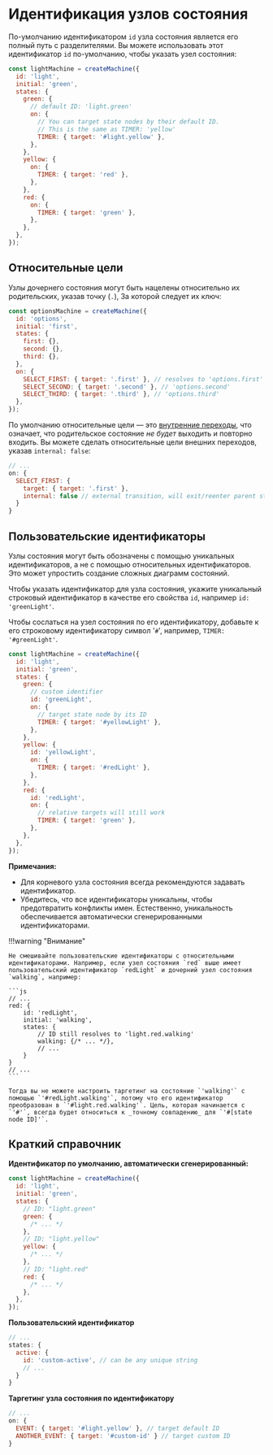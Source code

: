 # Идентификация узлов состояния

По-умолчанию идентификатором `id` узла состояния является его полный путь с разделителями. Вы можете использовать этот идентификатор `id` по-умолчанию, чтобы указать узел состояния:

```js
const lightMachine = createMachine({
  id: 'light',
  initial: 'green',
  states: {
    green: {
      // default ID: 'light.green'
      on: {
        // You can target state nodes by their default ID.
        // This is the same as TIMER: 'yellow'
        TIMER: { target: '#light.yellow' },
      },
    },
    yellow: {
      on: {
        TIMER: { target: 'red' },
      },
    },
    red: {
      on: {
        TIMER: { target: 'green' },
      },
    },
  },
});
```

## Относительные цели

Узлы дочернего состояния могут быть нацелены относительно их родительских, указав точку (`.`), За которой следует их ключ:

```js hl_lines="10-12"
const optionsMachine = createMachine({
  id: 'options',
  initial: 'first',
  states: {
    first: {},
    second: {},
    third: {},
  },
  on: {
    SELECT_FIRST: { target: '.first' }, // resolves to 'options.first'
    SELECT_SECOND: { target: '.second' }, // 'options.second'
    SELECT_THIRD: { target: '.third' }, // 'options.third'
  },
});
```

По умолчанию относительные цели — это [внутренние переходы](transitions.md#internal-transitions), что означает, что родительское состояние _не будет_ выходить и повторно входить. Вы можете сделать относительные цели внешних переходов, указав `internal: false`:

```js hl_lines="4"
// ...
on: {
  SELECT_FIRST: {
    target: { target: '.first' },
    internal: false // external transition, will exit/reenter parent state node
  }
}
```

## Пользовательские идентификаторы

Узлы состояния могут быть обозначены с помощью уникальных идентификаторов, а не с помощью относительных идентификаторов. Это может упростить создание сложных диаграмм состояний.

Чтобы указать идентификатор для узла состояния, укажите уникальный строковый идентификатор в качестве его свойства `id`, например `id: 'greenLight'`.

Чтобы сослаться на узел состояния по его идентификатору, добавьте к его строковому идентификатору символ '`#`', например, `TIMER: '#greenLight'`.

```js
const lightMachine = createMachine({
  id: 'light',
  initial: 'green',
  states: {
    green: {
      // custom identifier
      id: 'greenLight',
      on: {
        // target state node by its ID
        TIMER: { target: '#yellowLight' },
      },
    },
    yellow: {
      id: 'yellowLight',
      on: {
        TIMER: { target: '#redLight' },
      },
    },
    red: {
      id: 'redLight',
      on: {
        // relative targets will still work
        TIMER: { target: 'green' },
      },
    },
  },
});
```

**Примечания:**

- Для корневого узла состояния всегда рекомендуются задавать идентификатор.
- Убедитесь, что все идентификаторы уникальны, чтобы предотвратить конфликты имен. Естественно, уникальность обеспечивается автоматически сгенерированными идентификаторами.

!!!warning "Внимание"

    Не смешивайте пользовательские идентификаторы с относительными идентификаторами. Например, если узел состояния `red` выше имеет пользовательский идентификатор `redLight` и дочерний узел состояния `walking`, например:

    ```js
    // ...
    red: {
    	id: 'redLight',
    	initial: 'walking',
    	states: {
    		// ID still resolves to 'light.red.walking'
    		walking: {/* ... */},
    		// ...
    	}
    }
    // ...
    ```

    Тогда вы не можете настроить таргетинг на состояние `'walking'` с помощью `'#redLight.walking'`, потому что его идентификатор преобразован в `'#light.red.walking'`. Цель, которая начинается с `'#'`, всегда будет относиться к _точному совпадению_ для `'#[state node ID]'`.

## Краткий справочник

**Идентификатор по умолчанию, автоматически сгенерированный:**

```js
const lightMachine = createMachine({
  id: 'light',
  initial: 'green',
  states: {
    // ID: "light.green"
    green: {
      /* ... */
    },
    // ID: "light.yellow"
    yellow: {
      /* ... */
    },
    // ID: "light.red"
    red: {
      /* ... */
    },
  },
});
```

**Пользовательский идентификатор**

```js
// ...
states: {
  active: {
    id: 'custom-active', // can be any unique string
    // ...
  }
}
```

**Таргетинг узла состояния по идентификатору**

```js
// ...
on: {
  EVENT: { target: '#light.yellow' }, // target default ID
  ANOTHER_EVENT: { target: '#custom-id' } // target custom ID
}
```
